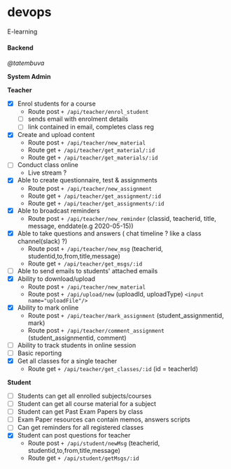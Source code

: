 # devops

E-learning

#### Backend

_@tatembuva_

**System Admin**

**Teacher**

- [x] Enrol students for a course
  - Route post `+ /api/teacher/enrol_student`
  - [ ] sends email with enrolment details
  - [ ] link contained in email, completes class reg
- [x] Create and upload content
  - Route post `+ /api/teacher/new_material`
  - Route get `+ /api/teacher/get_material/:id`
  - Route get `+ /api/teacher/get_materials/:id`
- [ ] Conduct class online
  - Live stream ?
- [x] Able to create questionnaire, test & assignments
  - Route post `+ /api/teacher/new_assignment`
  - Route get `+ /api/teacher/get_assignment/:id`
  - Route get `+ /api/teacher/get_assignments/:id`
- [x] Able to broadcast reminders
  - Route post `+ /api/teacher/new_reminder` (classid, teacherid, title, message, enddate(e.g 2020-05-15))
- [x] Able to take questions and answers ( chat timeline ? like a class channel(slack) ?)
  - Route post `+ /api/teacher/new_msg` (teacherid, studentid,to,from,title,message)
  - Route get `+ /api/teacher/get_msgs/:id`
- [ ] Able to send emails to students' attached emails
- [x] Ability to download/upload
  - Route post `+ /api/teacher/new_material`
  - Route post `+ /api/upload/new` (uploadId, uploadType) `<input name="uploadFile"/>`
- [x] Ability to mark online
  - Route post `+ /api/teacher/mark_assignment` (student_assignmentid, mark)
  - Route post `+ /api/teacher/comment_assignment` (student_assignmentid, comment)
- [ ] Ability to track students in online session
- [ ] Basic reporting
- [x] Get all classes for a single teacher
  - Route get `+ /api/teacher/get_classes/:id` (id = teacherId)

**Student**

- [ ] Students can get all enrolled subjects/courses
- [ ] Student can get all course material for a subject
- [ ] Student can get Past Exam Papers by class
- [ ] Exam Paper resources can contain memos, answers scripts
- [ ] Can get reminders for all registered classes
- [x] Student can post questions for teacher
  - Route post `+ /api/student/newMsg` (teacherid, studentid,to,from,title,message)
  - Route get `+ /api/student/getMsgs/:id`
